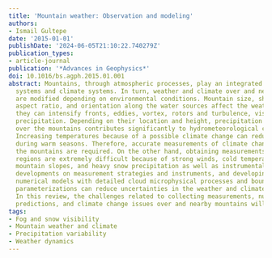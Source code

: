 ```yaml
---
title: 'Mountain weather: Observation and modeling'
authors:
- Ismail Gultepe
date: '2015-01-01'
publishDate: '2024-06-05T21:10:22.740279Z'
publication_types:
- article-journal
publication: '*Advances in Geophysics*'
doi: 10.1016/bs.agph.2015.01.001
abstract: Mountains, through atmospheric processes, play an integrated role in weather
  systems and climate systems. In turn, weather and climate over and nearby mountains
  are modified depending on environmental conditions. Mountain size, shape, slope,
  aspect ratio, and orientation along the water sources affect the weather systems;
  they can intensify fronts, eddies, vortex, rotors and turbulence, visibility, and
  precipitation. Depending on their location and height, precipitation type as snow
  over the mountains contributes significantly to hydrometeorological cycle and ecosystem.
  Increasing temperatures because of a possible climate change can reduce river discharges
  during warm seasons. Therefore, accurate measurements of climate change impact on
  the mountains are required. On the other hand, obtaining measurements over the mountainous
  regions are extremely difficult because of strong winds, cold temperatures (<0°C),
  mountain slopes, and heavy snow precipitation as well as instrumental issues. New
  developments on measurement strategies and instruments, and developing multiscale
  numerical models with detailed cloud microphysical processes and boundary layer
  parameterizations can reduce uncertainties in the weather and climate prediction.
  In this review, the challenges related to collecting measurements, numerical model
  predictions, and climate change issues over and nearby mountains will be emphasized.
tags:
- Fog and snow visibility
- Mountain weather and climate
- Precipitation variability
- Weather dynamics
---
```

